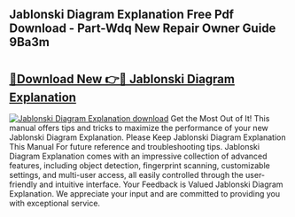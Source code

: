 ## Jablonski Diagram Explanation Free Pdf Download - Part-Wdq New Repair Owner Guide 9Ba3m

# <h2><a href="http://dfokn0z.blite.top/?on=Jablonski+Diagram+Explanation">🔗Download New 👉🔴 Jablonski Diagram Explanation</a></h2>

[![Jablonski Diagram Explanation download](https://i.imgur.com/lujVjoI.png)](http://dfokn0z.blite.top/?on=Jablonski+Diagram+Explanation)
Get the Most Out of It! This manual offers tips and tricks to maximize the performance of your new Jablonski Diagram Explanation. Please Keep Jablonski Diagram Explanation This Manual For future reference and troubleshooting tips. Jablonski Diagram Explanation comes with an impressive collection of advanced features, including object detection, fingerprint scanning, customizable settings, and multi-user access, all easily controlled through the user-friendly and intuitive interface. Your Feedback is Valued Jablonski Diagram Explanation. We appreciate your input and are committed to providing you with exceptional service.
